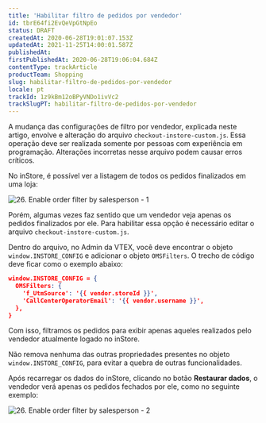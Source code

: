 ```yaml
---
title: 'Habilitar filtro de pedidos por vendedor'
id: tbrE64fi2EvQeVpGtNpEo
status: DRAFT
createdAt: 2020-06-28T19:01:07.153Z
updatedAt: 2021-11-25T14:00:01.587Z
publishedAt: 
firstPublishedAt: 2020-06-28T19:06:04.684Z
contentType: trackArticle
productTeam: Shopping
slug: habilitar-filtro-de-pedidos-por-vendedor
locale: pt
trackId: 1z9kBm12oBPyVNDo1ivVc2
trackSlugPT: habilitar-filtro-de-pedidos-por-vendedor
---
```


<div class="alert alert-danger">
A mudança das configurações de filtro por vendedor, explicada neste artigo, envolve e alteração do arquivo <code>checkout-instore-custom.js</code>. Essa operação deve ser realizada somente por pessoas com experiência em programação. Alterações incorretas nesse arquivo podem causar erros críticos.
</div>

No inStore, é possível ver a listagem de todos os pedidos finalizados em uma loja:

![26. Enable order filter by salesperson - 1](//images.ctfassets.net/alneenqid6w5/4pI7zxSaInuVvjIqWUK3Uv/ef9c2555f36f9bed41970a85727c2059/26._Enable_order_filter_by_salesperson_-_1.png)

Porém, algumas vezes faz sentido que um vendedor veja apenas os pedidos finalizados por ele. Para habilitar essa opção é necessário editar o arquivo `checkout-instore-custom.js`.

Dentro do arquivo, no Admin da VTEX, você deve encontrar o objeto `window.INSTORE_CONFIG` e adicionar o objeto `OMSFilters`. O trecho de código deve ficar como o exemplo abaixo:

```json
window.INSTORE_CONFIG = {
  OMSFilters: {
    'f_UtmSource': '{{ vendor.storeId }}',
    'CallCenterOperatorEmail': '{{ vendor.username }}',
  },
}
```

Com isso, filtramos os pedidos para exibir apenas aqueles realizados pelo vendedor atualmente logado no inStore.

<div class="alert alert-danger">
Não remova nenhuma das outras propriedades presentes no objeto <code>window.INSTORE_CONFIG</code>, para evitar a quebra de outras funcionalidades.
</div>

Após recarregar os dados do inStore, clicando no botão __Restaurar dados__, o vendedor verá apenas os pedidos fechados por ele, como no seguinte exemplo:

![26. Enable order filter by salesperson - 2](//images.ctfassets.net/alneenqid6w5/4vi7YeUa3706ls0bQ2p0eE/343cfe8b50ae2956522bc5c79de8ec58/26._Enable_order_filter_by_salesperson_-_2.png)
